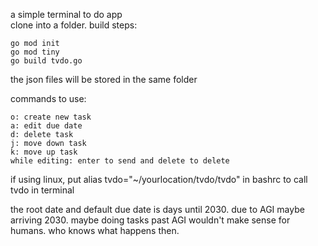 a simple terminal to do app  
clone into a folder. build steps:  
```
go mod init  
go mod tiny
go build tvdo.go
```
the json files will be stored in the same folder  

commands to use:
```
o: create new task
a: edit due date
d: delete task
j: move down task
k: move up task
while editing: enter to send and delete to delete
```
if using linux, put   alias tvdo="~/yourlocation/tvdo/tvdo"   in bashrc to call tvdo in terminal  

the root date and default due date is days until 2030. due to AGI maybe arriving 2030. maybe doing tasks past AGI wouldn't make sense for humans. who knows what happens then.  

